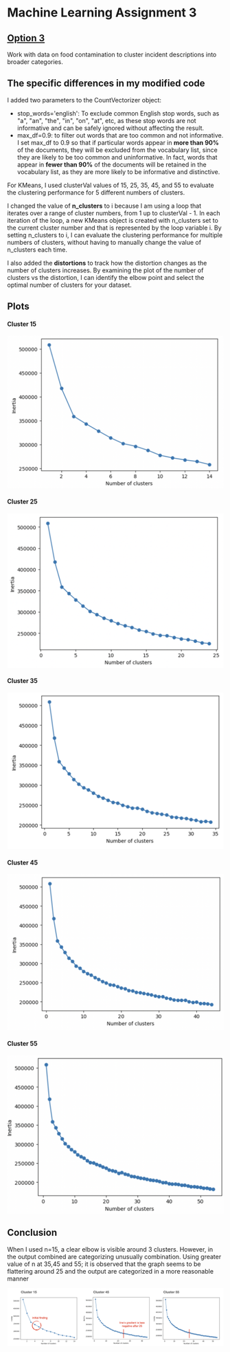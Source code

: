 <h1> Machine Learning Assignment 3 </h1> 

<h2><a href="https://github.com/visualizedata/ml/tree/master/final_assignment_3/option_3">Option 3</a></h2>
<p>Work with data on food contamination to cluster incident descriptions into broader categories.<p>
  
<h2>The specific differences in my modified code</h2>
I added two parameters to the CountVectorizer object:
<ul>
  <li>stop_words='english': To exclude common English stop words, such as "a", "an", "the", "in", "on", "at", etc, as these stop words are not informative and can be safely ignored without affecting the result.</li>
  <li>max_df=0.9: to filter out words that are too common and not informative. I set max_df to 0.9 so that if particular words appear in <b>more than 90%</b> of the documents, they will be excluded from the vocabulary list, since they are likely to be too common and uninformative. In fact, words that appear in <b>fewer than 90%</b> of the documents will be retained in the vocabulary list, as they are more likely to be informative and distinctive.</li>
</ul>
<p>For KMeans, I used clusterVal values of 15, 25, 35, 45, and 55 to evaluate the clustering performance for 5 different numbers of clusters.</p>

<p>I changed the value of <b>n_clusters</b> to i because I am using a loop that iterates over a range of cluster numbers, from 1 up to clusterVal - 1. In each iteration of the loop, a new KMeans object is created with n_clusters set to the current cluster number and that is represented by the loop variable i. By setting n_clusters to i, I can evaluate the clustering performance for multiple numbers of clusters, without having to manually change the value of n_clusters each time.</p>

<p> I also added the <b>distortions</b> to track how the distortion changes as the number of clusters increases. By examining the plot of the number of clusters vs the distortion, I can identify the elbow point and select the optimal number of clusters for your dataset.
    
  
<h2> Plots </h2> 

<h4>Cluster 15</h4>

![image](https://github.com/skyladfah/Machine_Learning/blob/main/final_assignment_3/cluster%2015.png)

<h4>Cluster 25</h4>

![image](https://github.com/skyladfah/Machine_Learning/blob/main/final_assignment_3/cluster%2025.png)

<h4>Cluster 35</h4>

![image](https://github.com/skyladfah/Machine_Learning/blob/main/final_assignment_3/cluster%2035.png)

<h4>Cluster 45</h4>

![image](https://github.com/skyladfah/Machine_Learning/blob/main/final_assignment_3/cluster%2045.png)

<h4>Cluster 55</h4>

![image](https://github.com/skyladfah/Machine_Learning/blob/main/final_assignment_3/cluster%2055.png)

<h2>Conclusion</h2>
<p>When I used n=15, a clear elbow is visible around 3 clusters. However, in the output combined are categorizing unusually combination. Using greater value of n at 35,45 and 55; it is observed that the graph seems to be flattering around 25 and the output are categorized in a more reasonable manner</p>    

![image](https://github.com/skyladfah/Machine_Learning/blob/main/final_assignment_3/conclusion.png)

